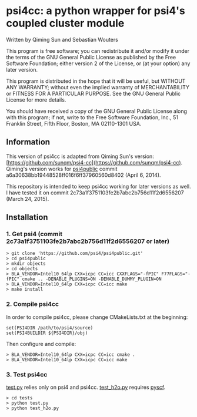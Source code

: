 psi4cc: a python wrapper for psi4's coupled cluster module
==========================================================
Written by Qiming Sun and Sebastian Wouters

This program is free software; you can redistribute it and/or modify
it under the terms of the GNU General Public License as published by
the Free Software Foundation; either version 2 of the License, or
(at your option) any later version.

This program is distributed in the hope that it will be useful,
but WITHOUT ANY WARRANTY; without even the implied warranty of
MERCHANTABILITY or FITNESS FOR A PARTICULAR PURPOSE.  See the
GNU General Public License for more details.

You should have received a copy of the GNU General Public License along
with this program; if not, write to the Free Software Foundation, Inc.,
51 Franklin Street, Fifth Floor, Boston, MA 02110-1301 USA.

Information
-----------

This version of psi4cc is adapted from Qiming Sun's version:
[https://github.com/sunqm/psi4-cc](https://github.com/sunqm/psi4-cc).
Qiming's version works for [psi4public](https://github.com/psi4/psi4public)
commit a6a30638bb19448528ff016f6ff37960560d8402 (April 6, 2014).

This repository is intended to keep psi4cc working for later versions as well.
I have tested it on commit 2c73a1f3751103fe2b7abc2b756d11f2d6556207
(March 24, 2015).

Installation
------------

### 1. Get psi4 (commit 2c73a1f3751103fe2b7abc2b756d11f2d6556207 or later)

    > git clone 'https://github.com/psi4/psi4public.git'
    > cd psi4public
    > mkdir objects
    > cd objects
    > BLA_VENDOR=Intel10_64lp CXX=icpc CC=icc CXXFLAGS="-fPIC" F77FLAGS="-fPIC" cmake .. -DENABLE_PLUGINS=ON -DENABLE_DUMMY_PLUGIN=ON
    > BLA_VENDOR=Intel10_64lp CXX=icpc CC=icc make
    > make install

### 2. Compile psi4cc

In order to compile psi4cc, please change CMakeLists.txt at the beginning:

    set(PSI4DIR /path/to/psi4/source)
    set(PSI4BUILDIR ${PSI4DIR}/obj)

Then configure and compile:

    > BLA_VENDOR=Intel10_64lp CXX=icpc CC=icc cmake .
    > BLA_VENDOR=Intel10_64lp CXX=icpc CC=icc make

### 3. Test psi4cc

[test.py](test/test.py) relies only on psi4 and psi4cc.
[test_h2o.py](test/test_h2o.py) requires
[pyscf](https://github.com/sunqm/pyscf).

    > cd tests
    > python test.py
    > python test_h2o.py

